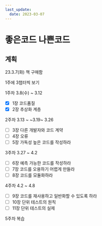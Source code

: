 ```yaml
---
last_update:
  date: 2023-03-07
---
```


# 좋은코드 나쁜코드

## 계획

23.3.7(화) 책 구매함

1주에 3챕터씩 보기

1주차 3.8(수) ~ 3.12

- [x] 1장 코드품질
- [x] 2장 추상화 계층

2주차 3.13 ~ ~3.19~ 3.26

- [ ] 3장 다른 개발자와 코드 계약
- [ ] 4장 오류
- [ ] 5장 가독성 높은 코드를 작성하라

3주차 3.27 ~ 4.2

- [ ] 6장 예측 가능한 코드를 작성하라
- [ ] 7장 코드를 오용하기 어렵게 만들라
- [ ] 8장 코드를 모듈화하라

4주차 4.2 ~ 4.8

- [ ] 9장 코드를 재사용하고 일반화할 수 있도록 하라
- [ ] 10장 단위 테스트의 원칙
- [ ] 11장 단위 테스트의 실제

5주차 복습
